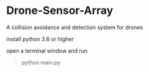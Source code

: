 # Drone-Sensor-Array
A collision avoidance and detection system for drones

install python 3.6 or higher

open a terminal window and run
> python main.py
